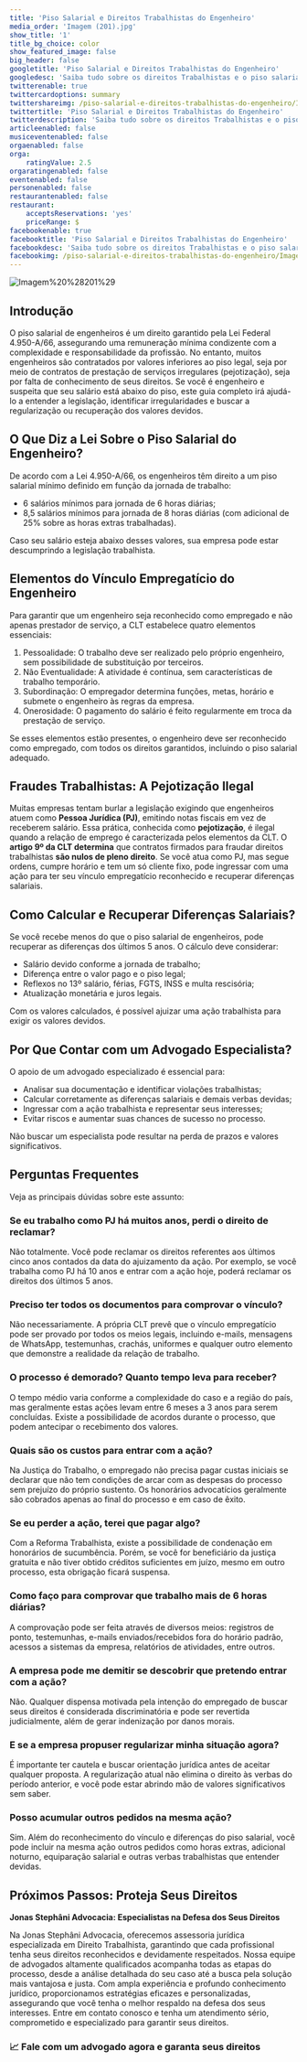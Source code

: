 ```yaml
---
title: 'Piso Salarial e Direitos Trabalhistas do Engenheiro'
media_order: 'Imagem (201).jpg'
show_title: '1'
title_bg_choice: color
show_featured_image: false
big_header: false
googletitle: 'Piso Salarial e Direitos Trabalhistas do Engenheiro'
googledesc: 'Saiba tudo sobre os direitos Trabalhistas e o piso salarial de engenheiros, conforme a Lei 4.950-A/66. Descubra seus direitos, como identificar fraudes trabalhistas e recuperar diferenças salariais!'
twitterenable: true
twittercardoptions: summary
twittershareimg: /piso-salarial-e-direitos-trabalhistas-do-engenheiro/Imagem%20(201).jpg
twittertitle: 'Piso Salarial e Direitos Trabalhistas do Engenheiro'
twitterdescription: 'Saiba tudo sobre os direitos Trabalhistas e o piso salarial de engenheiros, conforme a Lei 4.950-A/66. Descubra seus direitos, como identificar fraudes trabalhistas e recuperar diferenças salariais!'
articleenabled: false
musiceventenabled: false
orgaenabled: false
orga:
    ratingValue: 2.5
orgaratingenabled: false
eventenabled: false
personenabled: false
restaurantenabled: false
restaurant:
    acceptsReservations: 'yes'
    priceRange: $
facebookenable: true
facebooktitle: 'Piso Salarial e Direitos Trabalhistas do Engenheiro'
facebookdesc: 'Saiba tudo sobre os direitos Trabalhistas e o piso salarial de engenheiros, conforme a Lei 4.950-A/66. Descubra seus direitos, como identificar fraudes trabalhistas e recuperar diferenças salariais!'
facebookimg: /piso-salarial-e-direitos-trabalhistas-do-engenheiro/Imagem%20(201).jpg
---
```


![Imagem%20%28201%29](Imagem%20%28201%29.jpg "Imagem%20%28201%29")
## Introdução
O piso salarial de engenheiros é um direito garantido pela Lei Federal 4.950-A/66, assegurando uma remuneração mínima condizente com a complexidade e responsabilidade da profissão. No entanto, muitos engenheiros são contratados por valores inferiores ao piso legal, seja por meio de contratos de prestação de serviços irregulares (pejotização), seja por falta de conhecimento de seus direitos.
Se você é engenheiro e suspeita que seu salário está abaixo do piso, este guia completo irá ajudá-lo a entender a legislação, identificar irregularidades e buscar a regularização ou recuperação dos valores devidos.
## O Que Diz a Lei Sobre o Piso Salarial do Engenheiro?
De acordo com a Lei 4.950-A/66, os engenheiros têm direito a um piso salarial mínimo definido em função da jornada de trabalho:
* 6 salários mínimos para jornada de 6 horas diárias;
* 8,5 salários mínimos para jornada de 8 horas diárias (com adicional de 25% sobre as horas extras trabalhadas).

Caso seu salário esteja abaixo desses valores, sua empresa pode estar descumprindo a legislação trabalhista.
## Elementos do Vínculo Empregatício do Engenheiro
Para garantir que um engenheiro seja reconhecido como empregado e não apenas prestador de serviço, a CLT estabelece quatro elementos essenciais:
1. Pessoalidade: O trabalho deve ser realizado pelo próprio engenheiro, sem possibilidade de substituição por terceiros.
2. Não Eventualidade: A atividade é contínua, sem características de trabalho temporário.
3. Subordinação: O empregador determina funções, metas, horário e submete o engenheiro às regras da empresa.
4. Onerosidade: O pagamento do salário é feito regularmente em troca da prestação de serviço.

Se esses elementos estão presentes, o engenheiro deve ser reconhecido como empregado, com todos os direitos garantidos, incluindo o piso salarial adequado.
## Fraudes Trabalhistas: A Pejotização Ilegal
Muitas empresas tentam burlar a legislação exigindo que engenheiros atuem como **Pessoa Jurídica (PJ)**, emitindo notas fiscais em vez de receberem salário. Essa prática, conhecida como **pejotização**, é ilegal quando a relação de emprego é caracterizada pelos elementos da CLT.
O **artigo 9º da CLT determina** que contratos firmados para fraudar direitos trabalhistas **são nulos de pleno direito**. Se você atua como PJ, mas segue ordens, cumpre horário e tem um só cliente fixo, pode ingressar com uma ação para ter seu vínculo empregatício reconhecido e recuperar diferenças salariais.
## Como Calcular e Recuperar Diferenças Salariais?
Se você recebe menos do que o piso salarial de engenheiros, pode recuperar as diferenças dos últimos 5 anos. O cálculo deve considerar:
* Salário devido conforme a jornada de trabalho;
* Diferença entre o valor pago e o piso legal;
* Reflexos no 13º salário, férias, FGTS, INSS e multa rescisória;
* Atualização monetária e juros legais.

Com os valores calculados, é possível ajuizar uma ação trabalhista para exigir os valores devidos.
## Por Que Contar com um Advogado Especialista?
O apoio de um advogado especializado é essencial para:
* Analisar sua documentação e identificar violações trabalhistas;
* Calcular corretamente as diferenças salariais e demais verbas devidas;
* Ingressar com a ação trabalhista e representar seus interesses;
* Evitar riscos e aumentar suas chances de sucesso no processo.

Não buscar um especialista pode resultar na perda de prazos e valores significativos.
## Perguntas Frequentes
Veja as principais dúvidas sobre este assunto:
### Se eu trabalho como PJ há muitos anos, perdi o direito de reclamar? 
Não totalmente. Você pode reclamar os direitos referentes aos últimos cinco anos contados da data do ajuizamento da ação. Por exemplo, se você trabalha como PJ há 10 anos e entrar com a ação hoje, poderá reclamar os direitos dos últimos 5 anos.
### Preciso ter todos os documentos para comprovar o vínculo? 
Não necessariamente. A própria CLT prevê que o vínculo empregatício pode ser provado por todos os meios legais, incluindo e-mails, mensagens de WhatsApp, testemunhas, crachás, uniformes e qualquer outro elemento que demonstre a realidade da relação de trabalho.
### O processo é demorado? Quanto tempo leva para receber? 
O tempo médio varia conforme a complexidade do caso e a região do país, mas geralmente estas ações levam entre 6 meses a 3 anos para serem concluídas. Existe a possibilidade de acordos durante o processo, que podem antecipar o recebimento dos valores.
### Quais são os custos para entrar com a ação? 
Na Justiça do Trabalho, o empregado não precisa pagar custas iniciais se declarar que não tem condições de arcar com as despesas do processo sem prejuízo do próprio sustento. Os honorários advocatícios geralmente são cobrados apenas ao final do processo e em caso de êxito.
### Se eu perder a ação, terei que pagar algo? 
Com a Reforma Trabalhista, existe a possibilidade de condenação em honorários de sucumbência. Porém, se você for beneficiário da justiça gratuita e não tiver obtido créditos suficientes em juízo, mesmo em outro processo, esta obrigação ficará suspensa.
### Como faço para comprovar que trabalho mais de 6 horas diárias? 
A comprovação pode ser feita através de diversos meios: registros de ponto, testemunhas, e-mails enviados/recebidos fora do horário padrão, acessos a sistemas da empresa, relatórios de atividades, entre outros.
### A empresa pode me demitir se descobrir que pretendo entrar com a ação? 
Não. Qualquer dispensa motivada pela intenção do empregado de buscar seus direitos é considerada discriminatória e pode ser revertida judicialmente, além de gerar indenização por danos morais.
### E se a empresa propuser regularizar minha situação agora? 
É importante ter cautela e buscar orientação jurídica antes de aceitar qualquer proposta. A regularização atual não elimina o direito às verbas do período anterior, e você pode estar abrindo mão de valores significativos sem saber.
### Posso acumular outros pedidos na mesma ação? 
Sim. Além do reconhecimento do vínculo e diferenças do piso salarial, você pode incluir na mesma ação outros pedidos como horas extras, adicional noturno, equiparação salarial e outras verbas trabalhistas que entender devidas.
## Próximos Passos: Proteja Seus Direitos
**Jonas Stephâni Advocacia: Especialistas na Defesa dos Seus Direitos**

Na Jonas Stephâni Advocacia, oferecemos assessoria jurídica especializada em Direito Trabalhista, garantindo que cada profissional tenha seus direitos reconhecidos e devidamente respeitados. Nossa equipe de advogados altamente qualificados acompanha todas as etapas do processo, desde a análise detalhada do seu caso até a busca pela solução mais vantajosa e justa.
Com ampla experiência e profundo conhecimento jurídico, proporcionamos estratégias eficazes e personalizadas, assegurando que você tenha o melhor respaldo na defesa dos seus interesses. Entre em contato conosco e tenha um atendimento sério, comprometido e especializado para garantir seus direitos.
### 📈 Fale com um advogado agora e garanta seus direitos